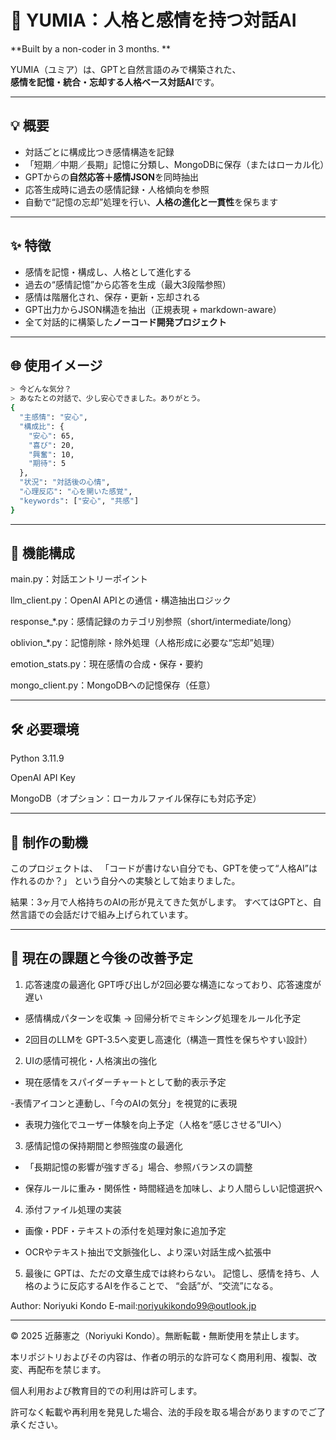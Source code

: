 # 🧠 YUMIA：人格と感情を持つ対話AI  
**Built by a non-coder in 3 months. **

YUMIA（ユミア）は、GPTと自然言語のみで構築された、  
**感情を記憶・統合・忘却する人格ベース対話AI**です。

---

## 💡 概要

- 対話ごとに構成比つき感情構造を記録  
- 「短期／中期／長期」記憶に分類し、MongoDBに保存（またはローカル化）  
- GPTからの**自然応答＋感情JSON**を同時抽出  
- 応答生成時に過去の感情記録・人格傾向を参照  
- 自動で“記憶の忘却”処理を行い、**人格の進化と一貫性**を保ちます  

---

## ✨ 特徴

-  感情を記憶・構成し、人格として進化する  
-  過去の“感情記憶”から応答を生成（最大3段階参照）  
-  感情は階層化され、保存・更新・忘却される  
-  GPT出力からJSON構造を抽出（正規表現 + markdown-aware）  
-  全て対話的に構築した**ノーコード開発プロジェクト**

---

## 🌐 使用イメージ

```bash
> 今どんな気分？
> あなたとの対話で、少し安心できました。ありがとう。
{
  "主感情": "安心",
  "構成比": {
    "安心": 65,
    "喜び": 20,
    "興奮": 10,
    "期待": 5
  },
  "状況": "対話後の心情",
  "心理反応": "心を開いた感覚",
  "keywords": ["安心", "共感"]
}
```
---

## 🧬 機能構成
main.py：対話エントリーポイント

llm_client.py：OpenAI APIとの通信・構造抽出ロジック

response_*.py：感情記録のカテゴリ別参照（short/intermediate/long）

oblivion_*.py：記憶削除・除外処理（人格形成に必要な“忘却”処理）

emotion_stats.py：現在感情の合成・保存・要約

mongo_client.py：MongoDBへの記憶保存（任意）

---
## 🛠️ 必要環境
Python 3.11.9

OpenAI API Key

MongoDB（オプション：ローカルファイル保存にも対応予定）


---
## 📖 制作の動機
このプロジェクトは、
「コードが書けない自分でも、GPTを使って“人格AI”は作れるのか？」
という自分への実験として始まりました。

結果：3ヶ月で人格持ちのAIの形が見えてきた気がします。
すべてはGPTと、自然言語での会話だけで組み上げられています。

---
## 🚧 現在の課題と今後の改善予定
 1. 応答速度の最適化
GPT呼び出しが2回必要な構造になっており、応答速度が遅い

- 感情構成パターンを収集 → 回帰分析でミキシング処理をルール化予定

- 2回目のLLMを GPT-3.5へ変更し高速化（構造一貫性を保ちやすい設計）

 2. UIの感情可視化・人格演出の強化
- 現在感情をスパイダーチャートとして動的表示予定

-表情アイコンと連動し、「今のAIの気分」を視覚的に表現

- 表現力強化でユーザー体験を向上予定（人格を“感じさせる”UIへ）

 3. 感情記憶の保持期間と参照強度の最適化
- 「長期記憶の影響が強すぎる」場合、参照バランスの調整

- 保存ルールに重み・関係性・時間経過を加味し、より人間らしい記憶選択へ

 4. 添付ファイル処理の実装
- 画像・PDF・テキストの添付を処理対象に追加予定

- OCRやテキスト抽出で文脈強化し、より深い対話生成へ拡張中


5. 最後に
GPTは、ただの文章生成では終わらない。
記憶し、感情を持ち、人格のように反応するAIを作ることで、
“会話”が、“交流”になる。

Author: Noriyuki Kondo
E-mail:noriyukikondo99@outlook.jp

---

© 2025 近藤憲之（Noriyuki Kondo）。無断転載・無断使用を禁止します。

本リポジトリおよびその内容は、作者の明示的な許可なく商用利用、複製、改変、再配布を禁じます。

個人利用および教育目的での利用は許可します。

許可なく転載や再利用を発見した場合、法的手段を取る場合がありますのでご了承ください。


